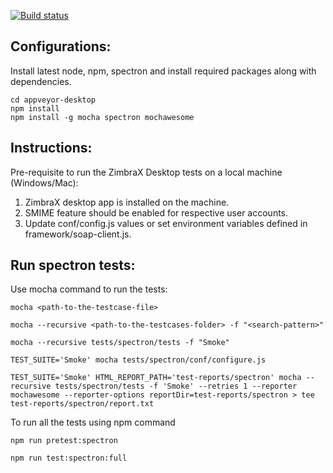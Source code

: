 [![Build status](https://ci.appveyor.com/api/projects/status/in3wi2uwq6p1cq37?svg=true)](https://ci.appveyor.com/project/jiteshsojitra/appveyor-desktop)

## Configurations:

Install latest node, npm, spectron and install required packages along with dependencies.
```
cd appveyor-desktop
npm install
npm install -g mocha spectron mochawesome
```

## Instructions:
Pre-requisite to run the ZimbraX Desktop tests on a local machine (Windows/Mac):

1. ZimbraX desktop app is installed on the machine.
2. SMIME feature should be enabled for respective user accounts.
3. Update conf/config.js values or set environment variables defined in framework/soap-client.js.

## Run spectron tests:
Use mocha command to run the tests:
```
mocha <path-to-the-testcase-file>

mocha --recursive <path-to-the-testcases-folder> -f "<search-pattern>"
```
```
mocha --recursive tests/spectron/tests -f "Smoke"

TEST_SUITE='Smoke' mocha tests/spectron/conf/configure.js

TEST_SUITE='Smoke' HTML_REPORT_PATH='test-reports/spectron' mocha --recursive tests/spectron/tests -f 'Smoke' --retries 1 --reporter mochawesome --reporter-options reportDir=test-reports/spectron > tee test-reports/spectron/report.txt
```

To run all the tests using npm command
```
npm run pretest:spectron

npm run test:spectron:full
```